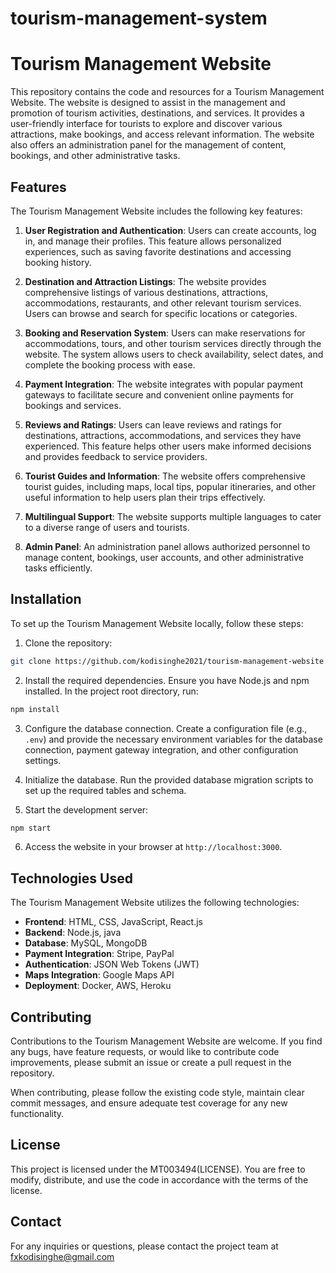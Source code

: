 # tourism-management-system
# Tourism Management Website

This repository contains the code and resources for a Tourism Management Website. The website is designed to assist in the management and promotion of tourism activities, destinations, and services. It provides a user-friendly interface for tourists to explore and discover various attractions, make bookings, and access relevant information. The website also offers an administration panel for the management of content, bookings, and other administrative tasks.

## Features

The Tourism Management Website includes the following key features:

1. **User Registration and Authentication**: Users can create accounts, log in, and manage their profiles. This feature allows personalized experiences, such as saving favorite destinations and accessing booking history.

2. **Destination and Attraction Listings**: The website provides comprehensive listings of various destinations, attractions, accommodations, restaurants, and other relevant tourism services. Users can browse and search for specific locations or categories.

3. **Booking and Reservation System**: Users can make reservations for accommodations, tours, and other tourism services directly through the website. The system allows users to check availability, select dates, and complete the booking process with ease.

4. **Payment Integration**: The website integrates with popular payment gateways to facilitate secure and convenient online payments for bookings and services.

5. **Reviews and Ratings**: Users can leave reviews and ratings for destinations, attractions, accommodations, and services they have experienced. This feature helps other users make informed decisions and provides feedback to service providers.

6. **Tourist Guides and Information**: The website offers comprehensive tourist guides, including maps, local tips, popular itineraries, and other useful information to help users plan their trips effectively.

7. **Multilingual Support**: The website supports multiple languages to cater to a diverse range of users and tourists.

8. **Admin Panel**: An administration panel allows authorized personnel to manage content, bookings, user accounts, and other administrative tasks efficiently.

## Installation

To set up the Tourism Management Website locally, follow these steps:

1. Clone the repository:

```bash
git clone https://github.com/kodisinghe2021/tourism-management-website.git](https://github.com/kodisinghe2021/tourism-management-system.git
```

2. Install the required dependencies. Ensure you have Node.js and npm installed. In the project root directory, run:

```bash
npm install
```

3. Configure the database connection. Create a configuration file (e.g., `.env`) and provide the necessary environment variables for the database connection, payment gateway integration, and other configuration settings.

4. Initialize the database. Run the provided database migration scripts to set up the required tables and schema.

5. Start the development server:

```bash
npm start
```

6. Access the website in your browser at `http://localhost:3000`.

## Technologies Used

The Tourism Management Website utilizes the following technologies:

- **Frontend**: HTML, CSS, JavaScript, React.js
- **Backend**: Node.js, java
- **Database**: MySQL, MongoDB
- **Payment Integration**: Stripe, PayPal
- **Authentication**: JSON Web Tokens (JWT)
- **Maps Integration**: Google Maps API
- **Deployment**: Docker, AWS, Heroku

## Contributing

Contributions to the Tourism Management Website are welcome. If you find any bugs, have feature requests, or would like to contribute code improvements, please submit an issue or create a pull request in the repository.

When contributing, please follow the existing code style, maintain clear commit messages, and ensure adequate test coverage for any new functionality.

## License

This project is licensed under the MT003494(LICENSE). You are free to modify, distribute, and use the code in accordance with the terms of the license.

## Contact

For any inquiries or questions, please contact the project team at fxkodisinghe@gmail.com
